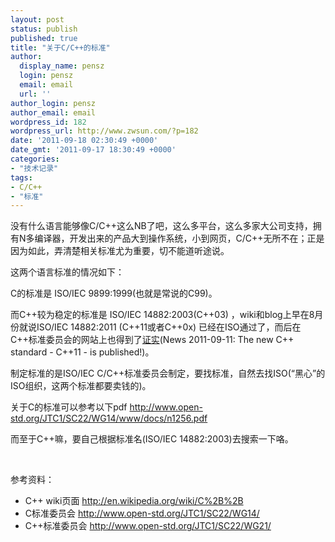```yaml
---
layout: post
status: publish
published: true
title: "关于C/C++的标准"
author:
  display_name: pensz
  login: pensz
  email: email
  url: ''
author_login: pensz
author_email: email
wordpress_id: 182
wordpress_url: http://www.zwsun.com/?p=182
date: '2011-09-18 02:30:49 +0000'
date_gmt: '2011-09-17 18:30:49 +0000'
categories:
- "技术记录"
tags:
- C/C++
- "标准"
---
```

<p>没有什么语言能够像C/C++这么NB了吧，这么多平台，这么多家大公司支持，拥有N多编译器，开发出来的产品大到操作系统，小到网页，C/C++无所不在；正是因为如此，弄清楚相关标准尤为重要，切不能道听途说。</p>
<p>这两个语言标准的情况如下：</p>
<p>C的标准是 ISO/IEC 9899:1999(也就是常说的C99)。</p>
<p>而C++较为稳定的标准是 ISO/IEC 14882:2003(C++03) ，wiki和blog上早在8月份就说ISO/IEC 14882:2011 (C++11或者C++0x) 已经在ISO通过了，而后在C++标准委员会的网站上也得到了<a title="C++" href="http://www.open-std.org/JTC1/SC22/WG21/" target="_blank">证实</a>(News 2011-09-11: The new C++ standard - C++11 - is published!)。</p>
<p>制定标准的是ISO/IEC C/C++标准委员会制定，要找标准，自然去找ISO(“黑心”的ISO组织，这两个标准都要卖钱的)。</p>
<p>关于C的标准可以参考以下pdf <a title="C standard" href="http://www.open-std.org/JTC1/SC22/WG14/www/docs/n1256.pdf" target="_blank">http://www.open-std.org/JTC1/SC22/WG14/www/docs/n1256.pdf</a></p>
<p>而至于C++嘛，要自己根据标准名(ISO/IEC 14882:2003)去搜索一下咯。</p>
<p>&nbsp;</p>
<p>参考资料：</p>
<ul>
<li>C++ wiki页面 <a href="http://en.wikipedia.org/wiki/C%2B%2B" target="_blank">http://en.wikipedia.org/wiki/C%2B%2B</a></li>
<li>C标准委员会 <a href="http://www.open-std.org/JTC1/SC22/WG14/" target="_blank">http://www.open-std.org/JTC1/SC22/WG14/</a></li>
<li>C++标准委员会 <a href="http://www.open-std.org/JTC1/SC22/WG21/" target="_blank">http://www.open-std.org/JTC1/SC22/WG21/</a></li>
</ul>
